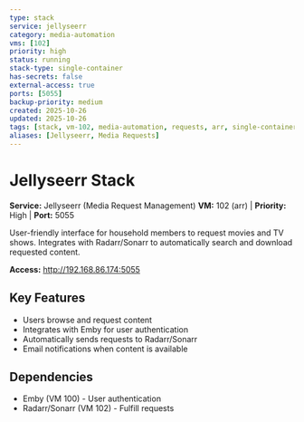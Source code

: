 ```yaml
---
type: stack
service: jellyseerr
category: media-automation
vms: [102]
priority: high
status: running
stack-type: single-container
has-secrets: false
external-access: true
ports: [5055]
backup-priority: medium
created: 2025-10-26
updated: 2025-10-26
tags: [stack, vm-102, media-automation, requests, arr, single-container, household-service]
aliases: [Jellyseerr, Media Requests]
---
```


# Jellyseerr Stack

**Service:** Jellyseerr (Media Request Management)
**VM:** 102 (arr) | **Priority:** High | **Port:** 5055

User-friendly interface for household members to request movies and TV shows. Integrates with Radarr/Sonarr to automatically search and download requested content.

**Access:** http://192.168.86.174:5055

## Key Features
- Users browse and request content
- Integrates with Emby for user authentication
- Automatically sends requests to Radarr/Sonarr
- Email notifications when content is available

## Dependencies
- Emby (VM 100) - User authentication
- Radarr/Sonarr (VM 102) - Fulfill requests
